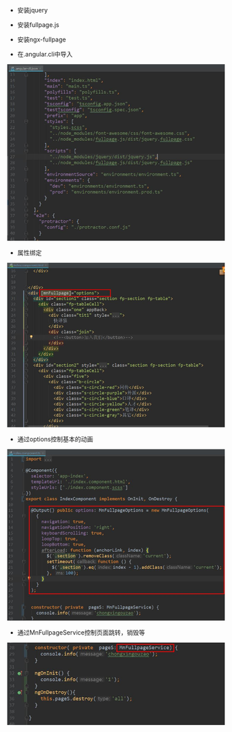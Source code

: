 - 安装jquery

- 安装fullpage.js

- 安装ngx-fullpage

- 在.angular.cli中导入

![](/assets/360截图20171128103403260.jpg)

- 属性绑定

![](/assets/360截图20171128103608163.jpg)

- 通过options控制基本的动画

![](/assets/360截图20171128103856482.jpg)

- 通过MnFullpageService控制页面跳转，销毁等

![](/assets/360截图20171128104042410.jpg)





